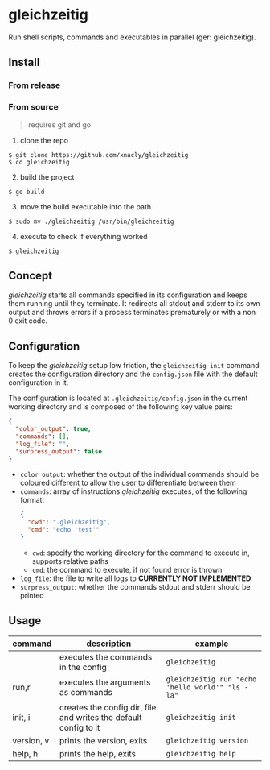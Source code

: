 # gleichzeitig

Run shell scripts, commands and executables in parallel (ger: gleichzeitig).

## Install

### From release

### From source

> requires git and go

1. clone the repo

```console
$ git clone https://github.com/xnacly/gleichzeitig
$ cd gleichzeitig
```

2. build the project

```console
$ go build
```

3. move the build executable into the path

```console
$ sudo mv ./gleichzeitig /usr/bin/gleichzeitig
```

4. execute to check if everything worked

```console
$ gleichzeitig
```

## Concept

_gleichzeitig_ starts all commands specified in its configuration and keeps them running until they terminate.
It redirects all stdout and stderr to its own output and throws errors if a process terminates prematurely or with a non 0 exit code.

## Configuration

To keep the _gleichzeitig_ setup low friction, the `gleichzeitig init` command creates the configuration directory and the `config.json` file with the default configuration in it.

The configuration is located at `.gleichzeitig/config.json` in the current working directory and is composed of the following key value pairs:

```json
{
  "color_output": true,
  "commands": [],
  "log_file": "",
  "surpress_output": false
}
```

- `color_output`: whether the output of the individual commands should be coloured different to allow the user to differentiate between them
- `commands`: array of instructions _gleichzeitig_ executes, of the following format:
  ```json
  {
    "cwd": ".gleichzeitig",
    "cmd": "echo 'test'"
  }
  ```
  - `cwd`: specify the working directory for the command to execute in, supports relative paths
  - `cmd`: the command to execute, if not found error is thrown
- `log_file`: the file to write all logs to **CURRENTLY NOT IMPLEMENTED**
- `surpress_output`: whether the commands stdout and stderr should be printed

## Usage

| command    | description                                                      | example                                          |
| ---------- | ---------------------------------------------------------------- | ------------------------------------------------ |
|            | executes the commands in the config                              | `gleichzeitig`                                   |
| run,r      | executes the arguments as commands                               | `gleichzeitig run "echo 'hello world'" "ls -la"` |
| init, i    | creates the config dir, file and writes the default config to it | `gleichzeitig init`                              |
| version, v | prints the version, exits                                        | `gleichzeitig version`                           |
| help, h    | prints the help, exits                                           | `gleichzeitig help`                              |
